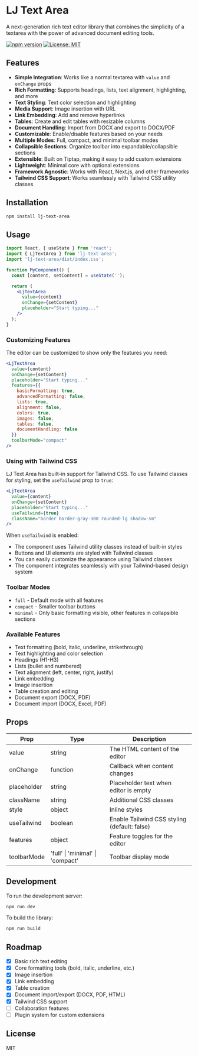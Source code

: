 # LJ Text Area

A next-generation rich text editor library that combines the simplicity of a textarea with the power of advanced document editing tools.

[![npm version](https://badge.fury.io/js/lj-text-area.svg)](https://badge.fury.io/js/lj-text-area)
[![License: MIT](https://img.shields.io/badge/License-MIT-yellow.svg)](https://opensource.org/licenses/MIT)

## Features

- **Simple Integration**: Works like a normal textarea with `value` and `onChange` props
- **Rich Formatting**: Supports headings, lists, text alignment, highlighting, and more
- **Text Styling**: Text color selection and highlighting
- **Media Support**: Image insertion with URL
- **Link Embedding**: Add and remove hyperlinks
- **Tables**: Create and edit tables with resizable columns
- **Document Handling**: Import from DOCX and export to DOCX/PDF
- **Customizable**: Enable/disable features based on your needs
- **Multiple Modes**: Full, compact, and minimal toolbar modes
- **Collapsible Sections**: Organize toolbar into expandable/collapsible sections
- **Extensible**: Built on Tiptap, making it easy to add custom extensions
- **Lightweight**: Minimal core with optional extensions
- **Framework Agnostic**: Works with React, Next.js, and other frameworks
- **Tailwind CSS Support**: Works seamlessly with Tailwind CSS utility classes

## Installation

```bash
npm install lj-text-area
```

## Usage

```jsx
import React, { useState } from 'react';
import { LjTextArea } from 'lj-text-area';
import 'lj-text-area/dist/index.css';

function MyComponent() {
  const [content, setContent] = useState('');

  return (
    <LjTextArea 
      value={content}
      onChange={setContent}
      placeholder="Start typing..."
    />
  );
}
```

### Customizing Features

The editor can be customized to show only the features you need:

```jsx
<LjTextArea 
  value={content}
  onChange={setContent}
  placeholder="Start typing..."
  features={{
    basicFormatting: true,
    advancedFormatting: false,
    lists: true,
    alignment: false,
    colors: true,
    images: false,
    tables: false,
    documentHandling: false
  }}
  toolbarMode="compact"
/>
```

### Using with Tailwind CSS

LJ Text Area has built-in support for Tailwind CSS. To use Tailwind classes for styling, set the `useTailwind` prop to `true`:

```jsx
<LjTextArea 
  value={content}
  onChange={setContent}
  placeholder="Start typing..."
  useTailwind={true}
  className="border border-gray-300 rounded-lg shadow-sm"
/>
```

When `useTailwind` is enabled:
- The component uses Tailwind utility classes instead of built-in styles
- Buttons and UI elements are styled with Tailwind classes
- You can easily customize the appearance using Tailwind classes
- The component integrates seamlessly with your Tailwind-based design system

### Toolbar Modes

- `full` - Default mode with all features
- `compact` - Smaller toolbar buttons
- `minimal` - Only basic formatting visible, other features in collapsible sections

### Available Features

- Text formatting (bold, italic, underline, strikethrough)
- Text highlighting and color selection
- Headings (H1-H3)
- Lists (bullet and numbered)
- Text alignment (left, center, right, justify)
- Link embedding
- Image insertion
- Table creation and editing
- Document export (DOCX, PDF)
- Document import (DOCX, Excel, PDF)

## Props

| Prop | Type | Description |
|------|------|-------------|
| value | string | The HTML content of the editor |
| onChange | function | Callback when content changes |
| placeholder | string | Placeholder text when editor is empty |
| className | string | Additional CSS classes |
| style | object | Inline styles |
| useTailwind | boolean | Enable Tailwind CSS styling (default: false) |
| features | object | Feature toggles for the editor |
| toolbarMode | 'full' \| 'minimal' \| 'compact' | Toolbar display mode |

## Development

To run the development server:

```bash
npm run dev
```

To build the library:

```bash
npm run build
```

## Roadmap

- [x] Basic rich text editing
- [x] Core formatting tools (bold, italic, underline, etc.)
- [x] Image insertion
- [x] Link embedding
- [x] Table creation
- [x] Document import/export (DOCX, PDF, HTML)
- [x] Tailwind CSS support
- [ ] Collaboration features
- [ ] Plugin system for custom extensions

## License

MIT